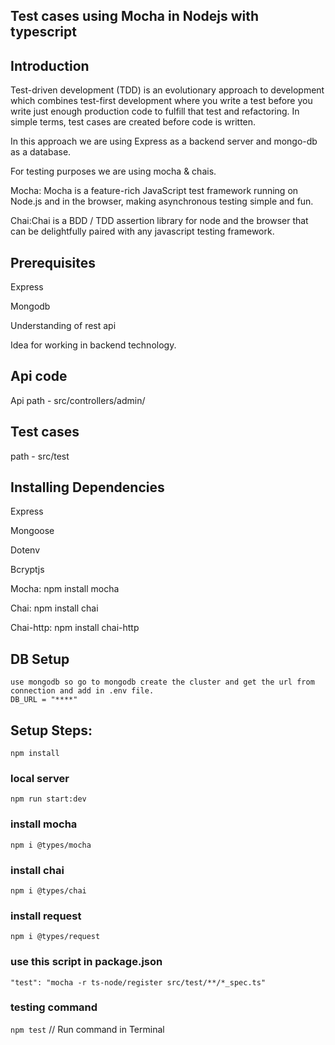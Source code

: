## Test cases using Mocha in Nodejs with typescript

## Introduction
Test-driven development (TDD) is an evolutionary approach to development which combines test-first development where you write a test before you write just enough production code to fulfill that test and refactoring. In simple terms, test cases are created before code is written.

In this approach we are using Express as a backend server and mongo-db as a database.

For testing purposes we are using mocha & chais.

Mocha: Mocha is a feature-rich JavaScript test framework running on Node.js and in the browser, making asynchronous testing simple and fun.

Chai:Chai is a BDD / TDD assertion library for node and the browser that can be delightfully paired with any javascript testing framework.

## Prerequisites
Express

Mongodb

Understanding of rest api

Idea for working in backend technology.


## Api code
   Api path - src/controllers/admin/

## Test cases
   path - src/test

## Installing Dependencies
Express

Mongoose

Dotenv

Bcryptjs



Mocha: npm install mocha

Chai: npm install chai

Chai-http: npm install chai-http

## DB Setup
    use mongodb so go to mongodb create the cluster and get the url from connection and add in .env file.
    DB_URL = "****"


## Setup Steps:
`npm install`
### local server
`npm run start:dev`
### install mocha
`npm i @types/mocha`
### install chai
`npm i @types/chai`
### install request
`npm i @types/request`
### use this script in package.json
`"test": "mocha -r ts-node/register src/test/**/*_spec.ts"`
### testing command
`npm test` // Run command in Terminal
